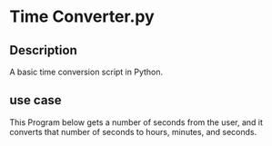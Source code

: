 # Time Converter.py

## Description
A basic time conversion script in Python.

## use case
This Program below gets a number of seconds from 
the user, and it converts that number of seconds to hours, minutes, and seconds.
